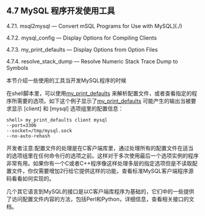 ## 4.7 MySQL 程序开发使用工具

4.7.1. msql2mysql — Convert mSQL Programs for Use with MySQL](./)

4.7.2. mysql_config — Display Options for Compiling Clients

4.7.3. my\_print\_defaults — Display Options from Option Files

4.7.4. resolve\_stack\_dump — Resolve Numeric Stack Trace Dump to Symbols


本节介绍一些使用的工具当开发MySQL程序的时候

在shell脚本里，可以使用[my_print_defaults](#4.7.3) 来解析配置文件，或者查看指定的程序所需要的选项。如下这个例子显示了[my_print_defaults](#4.7.3) 可能产生的输出当被要求显示 [client] 和 [mysql] 选项组里的配置信息：

```shell
shell> my_print_defaults client mysql
--port=3306
--socket=/tmp/mysql.sock
--no-auto-rehash
```

开发者注意:配置文件的处理是在C客户端库里，通过处理所有的配置文件在适当的选项组里在任何命令行的选项之前。这样对于多次使用最后一个选项实例的程序非常有用。如果你有一个C或者C++程序像这样处理多层的指定选项但是不读取配置文件，你仅需要增加2行给它提供这样的功能，查看标准MySQL客户端程序源码看看如何实现的。


几个其它语言到MySQL的接口是以C客户端库程序为基础的，它们中的一些提供了访问配置文件内容的方法，包括Perl和Python，详细信息，查看相关接口的文档。



